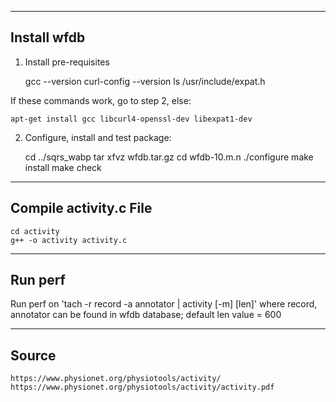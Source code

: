 
------------------------------
Install wfdb
------------------------------

1. Install pre-requisites

	gcc --version
	curl-config --version
	ls /usr/include/expat.h

If these commands work, go to step 2, else:

	apt-get install gcc libcurl4-openssl-dev libexpat1-dev

2. Configure, install and test package:

	cd ../sqrs_wabp
	tar xfvz wfdb.tar.gz
	cd wfdb-10.m.n
	./configure
	make install
	make check

------------------------------
Compile activity.c File
------------------------------

	cd activity
	g++ -o activity activity.c

------------------------------
Run perf
------------------------------

Run perf on 'tach -r record -a annotator | activity [-m] [len]'
	where record, annotator can be found in wfdb database; default len value = 600

------------------------------
Source
------------------------------

	https://www.physionet.org/physiotools/activity/
	https://www.physionet.org/physiotools/activity/activity.pdf
